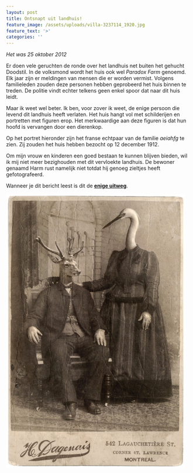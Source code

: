 ```yaml
---
layout: post
title: Ontsnapt uit landhuis!
feature_image: /assets/uploads/villa-3237114_1920.jpg
feature_text: '>'
categories: ''
---
```

_Het was 25 oktober 2012_

Er doen vele geruchten de ronde over het landhuis net buiten het gehucht Doodstil. In de volksmond wordt het huis ook wel _Paradox Farm_ genoemd. Elk jaar zijn er meldingen van mensen die er worden vermist. Volgens familieleden zouden deze personen hebben geprobeerd het huis binnen te treden. De politie vindt echter telkens geen enkel spoor dat naar dit huis leidt.

Maar ik weet wel beter. Ik ben, voor zover ik weet, de enige persoon die levend dit landhuis heeft verlaten. Het huis hangt vol met schilderijen en portretten met figuren erop. Het merkwaardige aan deze figuren is dat hun hoofd is vervangen door een dierenkop.

Op het portret hieronder zijn het franse echtpaar van de familie _aeiahfg_ te zien. Zij zouden het huis hebben bezocht op 12 december 1912. 

Om mijn vrouw en kinderen een goed bestaan te kunnen blijven bieden, wil ik mij niet meer bezighouden met dit vervloekte landhuis. De bewoner genaamd Harm rust namelijk niet totdat hij genoeg zieltjes heeft gefotografeerd.

Wanneer je dit bericht leest is dit de [**enige uitweg**](https://benblog.netlify.com/2019/10/24/kubus/). 

![Dierenportret](/assets/uploads/dierenportret.jpg "Dierenportret")
